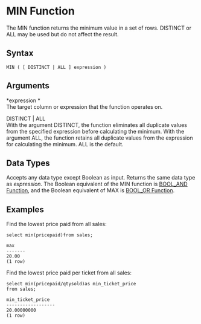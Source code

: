 # MIN Function<a name="r_MIN"></a>

 The MIN function returns the minimum value in a set of rows\. DISTINCT or ALL may be used but do not affect the result\.

## Syntax<a name="r_MIN-synopsis"></a>

```
MIN ( [ DISTINCT | ALL ] expression )
```

## Arguments<a name="r_MIN-arguments"></a>

 *expression *   
The target column or expression that the function operates on\.

DISTINCT | ALL  
With the argument DISTINCT, the function eliminates all duplicate values from the specified expression before calculating the minimum\. With the argument ALL, the function retains all duplicate values from the expression for calculating the minimum\. ALL is the default\.

## Data Types<a name="c_Supported_data_types_min"></a>

Accepts any data type except Boolean as input\. Returns the same data type as *expression*\. The Boolean equivalent of the MIN function is [BOOL\_AND Function](r_BOOL_AND.md), and the Boolean equivalent of MAX is [BOOL\_OR Function](r_BOOL_OR.md)\. 

## Examples<a name="r_MIN-examples"></a>

Find the lowest price paid from all sales:

```
select min(pricepaid)from sales;

max
-------
20.00
(1 row)
```

Find the lowest price paid per ticket from all sales:

```
select min(pricepaid/qtysold)as min_ticket_price
from sales;

min_ticket_price
------------------
20.00000000
(1 row)
```